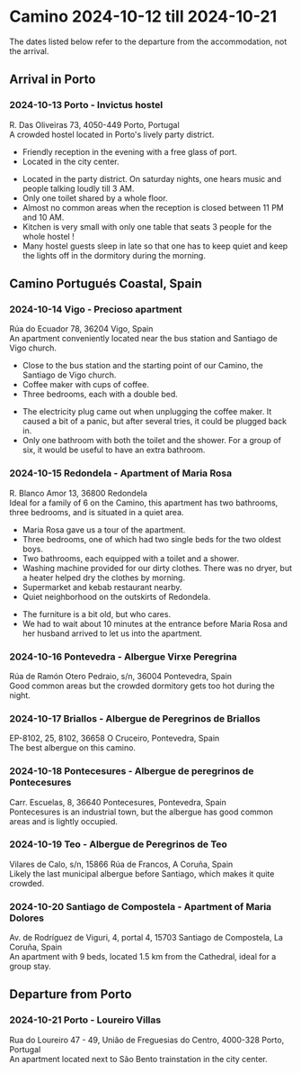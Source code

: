 # Camino 2024-10-12 till 2024-10-21

The dates listed below refer to the departure from the accommodation, not the arrival.

## Arrival in Porto

### 2024-10-13 Porto - Invictus hostel
R. Das Oliveiras 73, 4050-449 Porto, Portugal  
A crowded hostel located in Porto's lively party district.
+ Friendly reception in the evening with a free glass of port.
+ Located in the city center.
- Located in the party district. On saturday nights, one hears music and people talking loudly till 3 AM.
- Only one toilet shared by a whole floor.
- Almost no common areas when the reception is closed between 11 PM and 10 AM.
- Kitchen is very small with only one table that seats 3 people for the whole hostel !
- Many hostel guests sleep in late so that one has to keep quiet and keep the lights off in the dormitory during the morning.

## Camino Portugués Coastal, Spain

### 2024-10-14 Vigo - Precioso apartment
Rúa do Ecuador 78, 36204 Vigo, Spain  
An apartment conveniently located near the bus station and Santiago de Vigo church.
+ Close to the bus station and the starting point of our Camino, the Santiago de Vigo church.
+ Coffee maker with cups of coffee.
+ Three bedrooms, each with a double bed.
- The electricity plug came out when unplugging the coffee maker. It caused a bit of a panic, but after several tries, it could be plugged back in.
- Only one bathroom with both the toilet and the shower. For a group of six, it would be useful to have an extra bathroom.

### 2024-10-15 Redondela - Apartment of Maria Rosa
R. Blanco Amor 13, 36800 Redondela  
Ideal for a family of 6 on the Camino, this apartment has two bathrooms, three bedrooms, and is situated in a quiet area.
+ Maria Rosa gave us a tour of the apartment.
+ Three bedrooms, one of which had two single beds for the two oldest boys.
+ Two bathrooms, each equipped with a toilet and a shower.
+ Washing machine provided for our dirty clothes. There was no dryer, but a heater helped dry the clothes by morning.
+ Supermarket and kebab restaurant nearby.
+ Quiet neighborhood on the outskirts of Redondela.
- The furniture is a bit old, but who cares.
- We had to wait about 10 minutes at the entrance before Maria Rosa and her husband arrived to let us into the apartment.

### 2024-10-16 Pontevedra - Albergue Virxe Peregrina
Rúa de Ramón Otero Pedraio, s/n, 36004 Pontevedra, Spain  
Good common areas but the crowded dormitory gets too hot during the night.

### 2024-10-17 Briallos - Albergue de Peregrinos de Briallos
EP-8102, 25, 8102, 36658 O Cruceiro, Pontevedra, Spain  
The best albergue on this camino.

### 2024-10-18 Pontecesures - Albergue de peregrinos de Pontecesures
Carr. Escuelas, 8, 36640 Pontecesures, Pontevedra, Spain  
Pontecesures is an industrial town, but the albergue has good common areas and is lightly occupied.

### 2024-10-19 Teo - Albergue de Peregrinos de Teo
Vilares de Calo, s/n, 15866 Rúa de Francos, A Coruña, Spain  
Likely the last municipal albergue before Santiago, which makes it quite crowded.

### 2024-10-20 Santiago de Compostela - Apartment of Maria Dolores
Av. de Rodríguez de Viguri, 4, portal 4, 15703 Santiago de Compostela, La Coruña, Spain  
An apartment with 9 beds, located 1.5 km from the Cathedral, ideal for a group stay.

## Departure from Porto

### 2024-10-21 Porto - Loureiro Villas
Rua do Loureiro 47 - 49, União de Freguesias do Centro, 4000-328 Porto, Portugal  
An apartment located next to São Bento trainstation in the city center.

